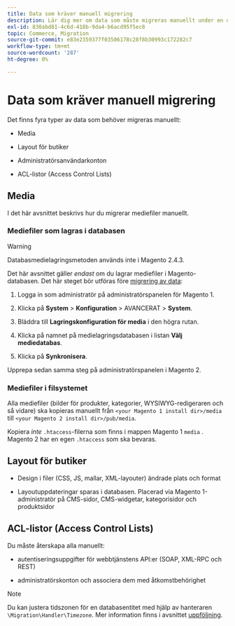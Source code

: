 ```yaml
---
title: Data som kräver manuell migrering
description: Lär dig mer om data som måste migreras manuellt under en datamigrering från Magento 1 till Magento 2 och hur du gör det.
exl-id: 830abd81-4c6d-418b-9da4-b6acd95f5ec8
topic: Commerce, Migration
source-git-commit: e83e2359377f03506178c28f8b30993c172282c7
workflow-type: tm+mt
source-wordcount: '287'
ht-degree: 0%

---
```


# Data som kräver manuell migrering

Det finns fyra typer av data som behöver migreras manuellt:

* Media

* Layout för butiker

* Administratörsanvändarkonton

* ACL-listor (Access Control Lists)

## Media

I det här avsnittet beskrivs hur du migrerar mediefiler manuellt.

### Mediefiler som lagras i databasen

>[!WARNING]
>
>Databasmedielagringsmetoden används inte i Magento 2.4.3.


Det här avsnittet gäller *endast* om du lagrar mediefiler i Magento-databasen. Det här steget bör utföras före [migrering av data](data.md):

1. Logga in som administratör på administratörspanelen för Magento 1.

1. Klicka på **System** > **Konfiguration** > AVANCERAT > **System**.

1. Bläddra till **Lagringskonfiguration för media** i den högra rutan.

1. Klicka på namnet på medielagringsdatabasen i listan **Välj mediedatabas**.

1. Klicka på **Synkronisera**.

Upprepa sedan samma steg på administratörspanelen i Magento 2.

### Mediefiler i filsystemet

Alla mediefiler (bilder för produkter, kategorier, WYSIWYG-redigeraren och så vidare) ska kopieras manuellt från `<your Magento 1 install dir>/media` till `<your Magento 2 install dir>/pub/media`.

Kopiera *inte* `.htaccess`-filerna som finns i mappen Magento 1 `media` . Magento 2 har en egen `.htaccess` som ska bevaras.

## Layout för butiker

* Design i filer (CSS, JS, mallar, XML-layouter) ändrade plats och format

* Layoutuppdateringar sparas i databasen. Placerad via Magento 1-administratör på CMS-sidor, CMS-widgetar, kategorisidor och produktsidor

## ACL-listor (Access Control Lists)

Du måste återskapa alla manuellt:

* autentiseringsuppgifter för webbtjänstens API:er (SOAP, XML-RPC och REST)

* administratörskonton och associera dem med åtkomstbehörighet

>[!NOTE]
>
>Du kan justera tidszonen för en databasentitet med hjälp av hanteraren `\Migration\Handler\Timezone`. Mer information finns i avsnittet [uppföljning](follow-up.md).
